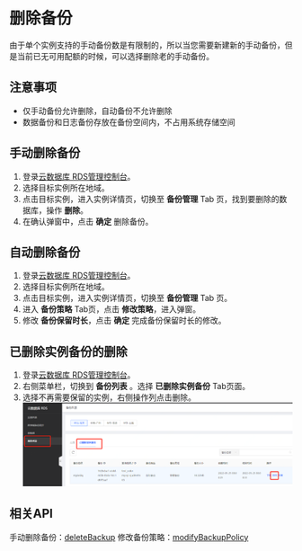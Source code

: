 # 删除备份
由于单个实例支持的手动备份数是有限制的，所以当您需要新建新的手动备份，但是当前已无可用配额的时候，可以选择删除老的手动备份。

## 注意事项
* 仅手动备份允许删除，自动备份不允许删除
* 数据备份和日志备份存放在备份空间内，不占用系统存储空间

## 手动删除备份
1. 登录[云数据库 RDS管理控制台](https://rds-console.jdcloud.com/database)。
2. 选择目标实例所在地域。
3. 点击目标实例，进入实例详情页，切换至 **备份管理** Tab 页，找到要删除的数据库，操作 **删除**。
4. 在确认弹窗中，点击 **确定** 删除备份。

## 自动删除备份
1. 登录[云数据库 RDS管理控制台](https://rds-console.jdcloud.com/database)。
2. 选择目标实例所在地域。
3. 点击目标实例，进入实例详情页，切换至 **备份管理** Tab 页。
4. 进入 **备份策略** Tab页，点击 **修改策略**，进入弹窗。
5. 修改 **备份保留时长**，点击 **确定** 完成备份保留时长的修改。

## 已删除实例备份的删除
1. 登录[云数据库 RDS管理控制台](https://rds-console.jdcloud.com/database)。
2. 右侧菜单栏，切换到 **备份列表** 。选择 **已删除实例备份** Tab页面。
3. 选择不再需要保留的实例，右侧操作列点击删除。
![已删除实例备份的删除](../../../Image/RDS/Deleted-Instance-Backups.png)

## 相关API
手动删除备份：[deleteBackup](https://docs.jdcloud.com/cn/rds/api/deletebackup)
修改备份策略：[modifyBackupPolicy](https://docs.jdcloud.com/cn/rds/api/modifybackuppolicy)